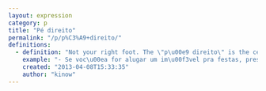 ```yaml
---
layout: expression
category: p
title: "Pé direito"
permalink: "/p/p%C3%A9+direito/"
definitions:
  - definition: "Not your right foot. The \"p\u00e9 direito\" is the ceiling height, or the distance between ceiling and floor."
    example: "- Se voc\u00ea for alugar um im\u00f3vel pra festas, presta aten\u00e7\u00e3o no p\u00e9 direito. Se for muito baixo tem brinquedo que n\u00e3o cabe."
    created: "2013-04-08T15:33:35"
    author: "kinow"
---
```

